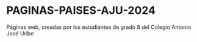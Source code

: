 # PAGINAS-PAISES-AJU-2024
Páginas web, creadas por los estudiantes de grado 8 del Colegio Antonio José Uribe
